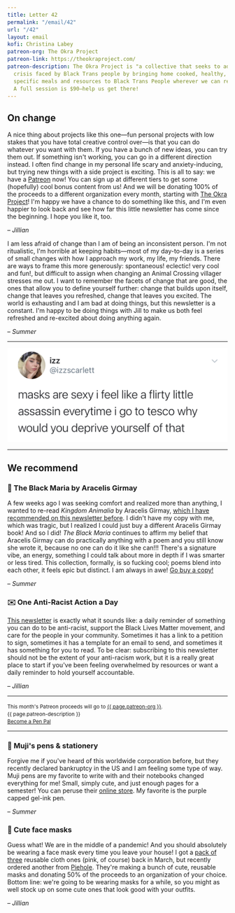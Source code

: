 ```yaml
---
title: Letter 42
permalink: "/email/42"
url: "/42"
layout: email
kofi: Christina Labey
patreon-org: The Okra Project
patreon-link: https://theokraproject.com/
patreon-description: The Okra Project is "a collective that seeks to address the global
  crisis faced by Black Trans people by bringing home cooked, healthy, and culturally
  specific meals and resources to Black Trans People wherever we can reach them."
  A full session is $90—help us get there!
---
```


## On change

A nice thing about projects like this one—fun personal projects with low stakes that you have total creative control over—is that you can do whatever you want with them. If you have a bunch of new ideas, you can try them out. If something isn't working, you can go in a different direction instead. I often find change in my personal life scary and anxiety-inducing, but trying new things with a side project is exciting. This is all to say: we have a [Patreon](https://www.patreon.com/letterstosummer) now! You can sign up at different tiers to get some (hopefully) cool bonus content from us! And we will be donating 100% of the proceeds to a different organization every month, starting with [The Okra Project](https://www.theokraproject.com)! I'm happy we have a chance to do something like this, and I'm even happier to look back and see how far this little newsletter has come since the beginning. I hope you like it, too.

– *Jillian*

I am less afraid of change than I am of being an inconsistent person. I'm not ritualistic, I'm horrible at keeping habits—most of my day-to-day is a series of small changes with how I approach my work, my life, my friends. There are ways to frame this more generously: spontaneous! eclectic! very cool and fun!, but difficult to assign when changing an Animal Crossing villager stresses me out. I want to remember the facets of change that are good, the ones that allow you to define yourself further: change that builds upon itself, change that leaves you refreshed, change that leaves you excited. The world is exhausting and I am bad at doing things, but this newsletter is a constant. I'm happy to be doing things with Jill to make us both feel refreshed and re-excited about doing anything again.

– *Summer*

<hr>

<a href="https://twitter.com/izzscarlett/status/1282998775741546496?s=12">
  <img src="/assets/images/tweets/42.jpeg" class="tweet">
</a>

<hr>

## We recommend

### 📖 The Black Maria by Aracelis Girmay

A few weeks ago I was seeking comfort and realized more than anything, I wanted to re-read *Kingdom Animalia* by Aracelis Girmay, [which I have recommended on this newsletter before](https://letterstosummer.com/22). I didn't have my copy with me, which was tragic, but I realized I could just buy a different Aracelis Girmay book! And so I did! *The Black Maria* continues to affirm my belief that Aracelis Girmay can do practically anything with a poem and you still know she wrote it, because no one can do it like she can!!! There's a signature vibe, an energy, something I could talk about more in depth if I was smarter or less tired. This collection, formally, is so fucking cool; poems blend into each other, it feels epic but distinct. I am always in awe! [Go buy a copy!](https://www.boaeditions.org/products/the-black-maria)

– *Summer*

### ✉️ One Anti-Racist Action a Day

[This newsletter](https://oneaction.today) is exactly what it sounds like: a daily reminder of something you can do to be anti-racist, support the Black Lives Matter movement, and care for the people in your community. Sometimes it has a link to a petition to sign, sometimes it has a template for an email to send, and sometimes it has something for you to read. To be clear: subscribing to this newsletter should not be the extent of your anti-racism work, but it is a really great place to start if you've been feeling overwhelmed by resources or want a daily reminder to hold yourself accountable.

– *Jillian*

<hr>

<p class="content centered"><small>
  This month's Patreon proceeds will go to <a href="{{ page.patreon-link }}">{{ page.patreon-org }}</a>.
  <br>
  {{ page.patreon-description }}
  <br>
  <a href="https://www.patreon.com/letterstosummer">Become a Pen Pal</a>
</small></p>

<hr>

### 🔗 Muji's pens & stationery

Forgive me if you've heard of this worldwide corporation before, but they recently declared bankruptcy in the US and I am feeling some type of way. Muji pens are my favorite to write with and their notebooks changed everything for me! Small, simply cute, and just enough pages for a semester! You can peruse their [online store](https://www.muji.us/store/stationery.html). My favorite is the purple capped gel-ink pen.

– *Summer*

### 🧠 Cute face masks

Guess what! We are in the middle of a pandemic! And you should absolutely be wearing a face mask every time you leave your house! I got a [pack of three](https://losangelesapparel.net/products/3-pack-cotton-mask?variant=31978394189886) reusable cloth ones (pink, of course) back in March, but recently ordered another from [Piehole](https://piehole.bigcartel.com). They're making a bunch of cute, reusable masks and donating 50% of the proceeds to an organization of your choice. Bottom line: we're going to be wearing masks for a while, so you might as well stock up on some cute ones that look good with your outfits.

– *Jillian*
